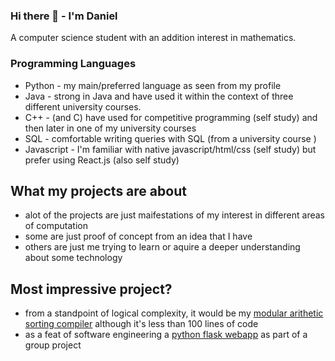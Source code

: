 ### Hi there 👋 - I'm Daniel
A computer science student with an addition interest in mathematics.

### Programming Languages
- Python - my main/preferred language as seen from my profile
- Java - strong in Java and have used it within the context of three different university courses.
- C++ - (and C) have used for competitive programming (self study) and then later in one of my university courses
- SQL - comfortable writing queries with SQL (from a university course )
- Javascript - I'm familiar with native javascript/html/css (self study) but prefer using React.js (also self study)

## What my projects are about
- alot of the projects are just maifestations of my interest in different areas of computation
- some are just proof of concept from an idea that I have
- others are just me trying to learn or aquire a deeper understanding about some technology

## Most impressive project?
- from a standpoint of logical complexity, it would be my [modular arithetic sorting compiler](https://github.com/DanielStoi/short-projects/blob/master/modular_arithmetic_sorting_compiler.py) although it's less than 100 lines of code
- as a feat of software engineering a [python flask webapp](https://github.com/DanielStoi/visual_and_audio_media_webapp) as part of a group project
